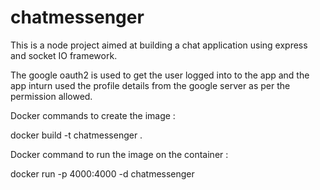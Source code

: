 # chatmessenger
This is a node project aimed at building a chat application using express and socket IO framework. 

The google oauth2 is used to get the user logged into to the app and the app inturn used the profile details from the google server as per the permission allowed.

Docker commands to create the image :


docker build -t chatmessenger .

Docker command to run the image on the container :

docker run -p 4000:4000 -d chatmessenger
